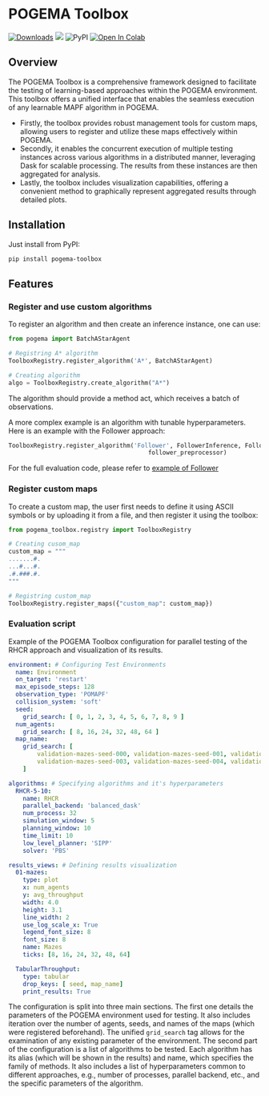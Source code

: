 # POGEMA Toolbox

[![Downloads](https://static.pepy.tech/badge/pogema-toolbox)](https://pepy.tech/project/pogema-toolbox)
[<img src="https://img.shields.io/badge/license-Apache_2.0-blue">](https://github.com/tinkoff-ai/CORL/blob/main/LICENSE)
![PyPI](https://img.shields.io/pypi/v/pogema-toolbox?color=blue)
[![Open In Colab](https://colab.research.google.com/assets/colab-badge.svg)](https://colab.research.google.com/drive/1XcLr-EmcgctKta3H1-zac_mnPqmG4Xxj?usp=sharing)

## Overview 

The POGEMA Toolbox is a comprehensive framework designed to facilitate the testing of learning-based approaches within the POGEMA environment. This toolbox offers a unified interface that enables the seamless execution of any learnable MAPF algorithm in POGEMA. 

- Firstly, the toolbox provides robust management tools for custom maps, allowing users to register and utilize these maps effectively within POGEMA. 
- Secondly, it enables the concurrent execution of multiple testing instances across various algorithms in a distributed manner, leveraging Dask for scalable processing. The results from these instances are then aggregated for analysis. 
- Lastly, the toolbox includes visualization capabilities, offering a convenient method to graphically represent aggregated results through detailed plots.

## Installation

Just install from PyPI:

```bash
pip install pogema-toolbox
```

## Features

### Register and use custom algorithms

To register an algorithm and then create an inference instance, one can use:

```python
from pogema import BatchAStarAgent

# Registring A* algorithm
ToolboxRegistry.register_algorithm('A*', BatchAStarAgent)

# Creating algorithm
algo = ToolboxRegistry.create_algorithm("A*")
```

The algorithm should provide a method act, which receives a batch of observations.

A more complex example is an algorithm with tunable hyperparameters. Here is an example with the Follower approach:
```python
ToolboxRegistry.register_algorithm('Follower', FollowerInference, FollowerInferenceConfig,
                                       follower_preprocessor)
```
For the full evaluation code, please refer to [example of Follower](https://github.com/AIRI-Institute/learn-to-follow/blob/pogema-toolbox/eval.py)

### Register custom maps

To create a custom map, the user first needs to define it using ASCII symbols or by uploading it from a file, and then register it using the toolbox:

```python
from pogema_toolbox.registry import ToolboxRegistry

# Creating cusom_map
custom_map = """
.......#.
...#...#.
.#.###.#.
"""

# Registring custom_map
ToolboxRegistry.register_maps({"custom_map": custom_map})
```

### Evaluation script

Example of the POGEMA Toolbox configuration for parallel testing of the RHCR approach and visualization of its results.

```yaml
environment: # Configuring Test Environments
  name: Environment
  on_target: 'restart'
  max_episode_steps: 128
  observation_type: 'POMAPF'
  collision_system: 'soft'
  seed: 
    grid_search: [ 0, 1, 2, 3, 4, 5, 6, 7, 8, 9 ]
  num_agents:
    grid_search: [ 8, 16, 24, 32, 48, 64 ]
  map_name:
    grid_search: [
        validation-mazes-seed-000, validation-mazes-seed-001, validation-mazes-seed-002, 
        validation-mazes-seed-003, validation-mazes-seed-004, validation-mazes-seed-005, 
    ]

algorithms: # Specifying algorithms and it's hyperparameters
  RHCR-5-10:
    name: RHCR
    parallel_backend: 'balanced_dask'
    num_process: 32
    simulation_window: 5
    planning_window: 10
    time_limit: 10
    low_level_planner: 'SIPP'
    solver: 'PBS'

results_views: # Defining results visualization 
  01-mazes:
    type: plot
    x: num_agents
    y: avg_throughput
    width: 4.0
    height: 3.1
    line_width: 2
    use_log_scale_x: True
    legend_font_size: 8
    font_size: 8
    name: Mazes
    ticks: [8, 16, 24, 32, 48, 64]

  TabularThroughput:
    type: tabular
    drop_keys: [ seed, map_name]
    print_results: True
```

The configuration is split into three main sections. The first one details the parameters of the POGEMA environment used for testing. It also includes iteration over the number of agents, seeds, and names of the maps (which were registered beforehand). The unified `grid_search` tag allows for the examination of any existing parameter of the environment. The second part of the configuration is a list of algorithms to be tested. Each algorithm has its alias (which will be shown in the results) and name, which specifies the family of methods. It also includes a list of hyperparameters common to different approaches, e.g., number of processes, parallel backend, etc., and the specific parameters of the algorithm.

